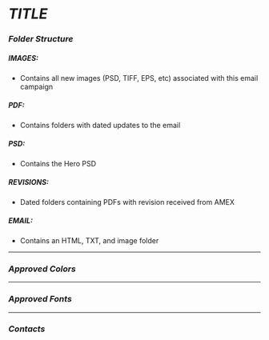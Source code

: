 # ***TITLE***

### ***Folder Structure***
##### IMAGES:
  - Contains all new images (PSD, TIFF, EPS, etc) associated with this email campaign

##### PDF:
  - Contains folders with dated updates to the email

##### PSD:
  - Contains the Hero PSD

##### REVISIONS:
  - Dated folders containing PDFs with revision received from AMEX

##### EMAIL:
  - Contains an HTML, TXT, and image folder

---

### ***Approved Colors***

---

### ***Approved Fonts***

---

### ***Contacts***
